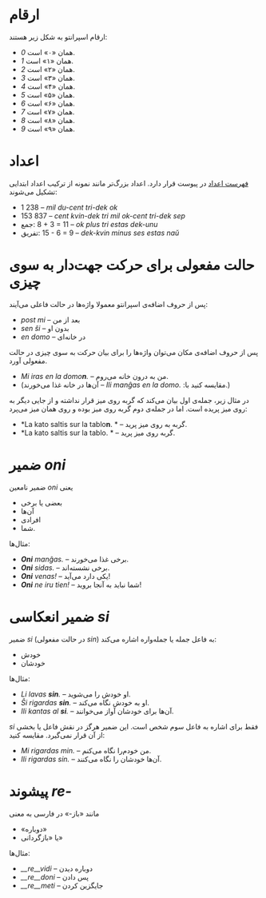 # ارقام

ارقام اسپرانتو به شکل زیر هستند:

- *0* همان «۰» است.
- *1* همان «۱» است.
- *2* همان «۲» است.
- *3* همان «۳» است.
- *4* همان «۴» است.
- *5* همان «۵» است.
- *6* همان «۶» است.
- *7* همان «۷» است.
- *8* همان «۸» است.
- *9* همان «۹» است.


# اعداد

[فهرست اعداد](https://learn.esperanto.com/fa/diversajxoj) در پیوست قرار دارد. اعداد بزرگ‌تر مانند نمونه از ترکیب اعداد ابتدایی تشکیل می‌شوند:

- <span dir="ltr">1 238</span>                     – *mil du-cent tri-dek ok*
- <span dir="ltr">153 837</span>                   – *cent kvin-dek tri mil ok-cent tri-dek sep*
- جمع:      <span dir="ltr">8 + 3 = 11</span> – *ok plus tri estas dek-unu*
- تفریق:   <span dir="ltr">15 - 6 = 9</span> – *dek-kvin minus ses estas naŭ*

# حالت مفعولی برای حرکت جهت‌دار به سوی چیزی

پس از حروف اضافه‌ی اسپرانتو معمولا واژه‌ها در حالت فاعلی می‌آیند:

- *post mi* – بعد از من
- *sen ŝi* – بدون او
- *en domo* – در خانه‌ای

پس از حروف اضافه‌ی مکان می‌توان واژه‌ها را برای بیان حرکت به سوی چیزی در حالت مفعولی آورد. 

- *<span dir="ltr">Mi iras en la domo<b>n</b>.</span>* – من به درون خانه می‌روم.
- (مقایسه کنید با: *<span dir="ltr">Ili manĝas en la domo.</span>* – آن‌ها در خانه غذا می‌خورند.)

در مثال زیر، جمله‌ی اول بیان می‌کند که گربه روی میز قرار نداشته و از جایی دیگر به روی میز پریده است. اما در جمله‌ی دوم گربه روی میز بوده و روی همان میز می‌پرد:

- *<span dir="ltr">La kato saltis sur la tablo<b>n</b>.</span> * – گربه به روی میز پرید.
- *<span dir="ltr">La kato saltis sur la tablo.</span> * – گربه روی میز پرید.

# ضمیر *oni*

ضمیر نامعین *oni* یعنی

- بعضی یا برخی
- آن‌ها
- افرادی
- شما.

مثال‌ها:

- *<span dir="ltr"><b>Oni</b> manĝas.</span>* – برخی غذا می‌خورند.
- *<span dir="ltr"><b>Oni</b> sidas.</span>* – برخی نشسته‌اند.
- *<span dir="ltr"><b>Oni</b> venas!</span>* – یکی دارد می‌آید!
- *<span dir="ltr"><b>Oni</b> ne iru tien!</span>* – شما نباید به آنجا بروید!
 

# ضمیر انعکاسی *si*

ضمیر *si* (در حالت مفعولی *sin*) به فاعل جمله یا جمله‌واره اشاره می‌کند:

- خودش
- خودشان

مثال‌ها:

- *<span dir="ltr">Li lavas <b>sin</b>.</span>* – او خودش را می‌شوید.
- *<span dir="ltr">Ŝi rigardas <b>sin</b>.</span>* – او به خودش نگاه می‌کند.
- *<span dir="ltr">Ili kantas al <b>si</b>.</span>* – آن‌ها برای خودشان آواز می‌خوانند.
 
*si* فقط برای اشاره به فاعل سوم شخص است. این ضمیر هرگز در نقش فاعل یا بخشی از آن قرار نمی‌گیرد. مقایسه کنید:

- *<span dir="ltr">Mi rigardas min.</span>* – من خودم‌را نگاه می‌کنم.
- *<span dir="ltr">Ili rigardas sin.</span>* – آن‌ها خودشان را نگاه می‌کنند.

# پیشوند *<span dir="ltr">re-</span>*

مانند «باز-» در فارسی به معنی

- «دوباره»
- یا «بازگردانی»

مثال‌ها:

- *__re__vidi* – دوباره دیدن
- *__re__doni* – پس دادن
- *__re__meti* – جایگزین کردن

 
